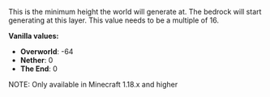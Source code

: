 This is the minimum height the world will generate at. The bedrock will start generating at this layer.
This value needs to be a multiple of 16.

**Vanilla values:**
- **Overworld**: -64
- **Nether**: 0
- **The End**: 0

NOTE: Only available in Minecraft 1.18.x and higher